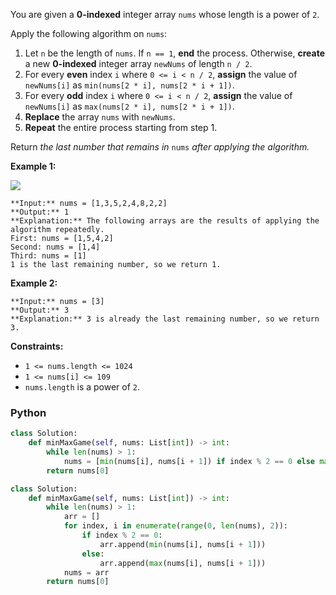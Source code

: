 You are given a  **0-indexed**  integer array  `nums`  whose length is a power of  `2`.

Apply the following algorithm on  `nums`:

1.  Let  `n`  be the length of  `nums`. If  `n == 1`,  **end**  the process. Otherwise,  **create**  a new  **0-indexed**  integer array  `newNums`  of length  `n / 2`.
2.  For every  **even**  index  `i`  where  `0 <= i < n / 2`,  **assign**  the value of  `newNums[i]`  as  `min(nums[2 * i], nums[2 * i + 1])`.
3.  For every  **odd**  index  `i`  where  `0 <= i < n / 2`,  **assign**  the value of  `newNums[i]`  as  `max(nums[2 * i], nums[2 * i + 1])`.
4.  **Replace**  the array  `nums`  with  `newNums`.
5.  **Repeat**  the entire process starting from step 1.

Return  _the last number that remains in_ `nums` _after applying the algorithm._

**Example 1:**

![](https://assets.leetcode.com/uploads/2022/04/13/example1drawio-1.png)
```
**Input:** nums = [1,3,5,2,4,8,2,2]
**Output:** 1
**Explanation:** The following arrays are the results of applying the algorithm repeatedly.
First: nums = [1,5,4,2]
Second: nums = [1,4]
Third: nums = [1]
1 is the last remaining number, so we return 1.
```

**Example 2:**
```
**Input:** nums = [3]
**Output:** 3
**Explanation:** 3 is already the last remaining number, so we return 3.
```

**Constraints:**

-   `1 <= nums.length <= 1024`
-   `1 <= nums[i] <= 109`
-   `nums.length`  is a power of  `2`.


### Python
```python
class Solution:
    def minMaxGame(self, nums: List[int]) -> int:
        while len(nums) > 1:
            nums = [min(nums[i], nums[i + 1]) if index % 2 == 0 else max(nums[i], nums[i + 1]) for index, i in enumerate(range(0, len(nums), 2))]
        return nums[0]
```

```python
class Solution:
    def minMaxGame(self, nums: List[int]) -> int:
        while len(nums) > 1:
            arr = []
            for index, i in enumerate(range(0, len(nums), 2)):
                if index % 2 == 0:
                    arr.append(min(nums[i], nums[i + 1]))
                else:
                    arr.append(max(nums[i], nums[i + 1]))
            nums = arr
        return nums[0]
```